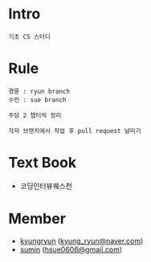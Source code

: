 # Intro

```
기초 CS 스터디
```

# Rule

```
경륜 : ryun branch
수민 : sue branch

주당 2 챕터씩 정리

각자 브랜치에서 작업 후 pull request 날리기
```

# Text Book

- 코딩인터뷰퀘스천

# Member

- [kyungryun](https://github.com/kyungryun) (kyung_ryun@naver.com)
- [sumin](https://github.com/hsue66) (hsue0606@gmail.com)

